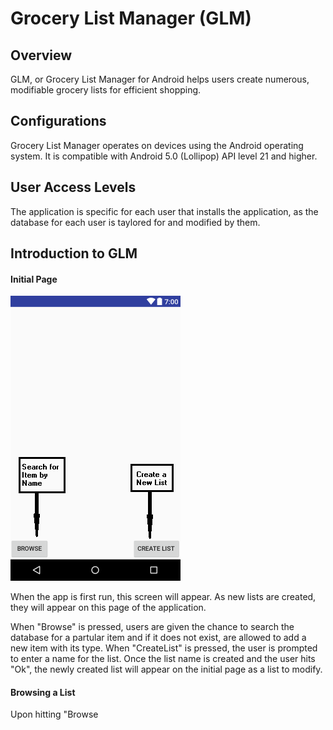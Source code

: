 # **Grocery List Manager (GLM)**
## Overview

GLM, or Grocery List Manager for Android helps users create numerous, modifiable grocery lists for efficient shopping. 


## Configurations 

Grocery List Manager operates on devices using the Android operating system. It is compatible with Android 5.0 (Lollipop) API level 21 and higher. 


## User Access Levels
The application is specific for each user that installs the application, as the database for each user is taylored for and modified by them. 


## Introduction to GLM 
#### Initial Page
![UserManualPicture1](images/UserManualPicture1.png)

When the app is first run, this screen will appear. As new lists are created, they will appear on this page of the application. 

When "Browse" is pressed, users are given the chance to search the database for a partular item and if it does not exist, are allowed to add a new item with its type. When "CreateList" is pressed, the user is prompted to enter a name for the list. Once the list name is created and the user hits "Ok", the newly created list will appear on the initial page as a list to modify. 

#### Browsing a List

Upon hitting "Browse 






 




